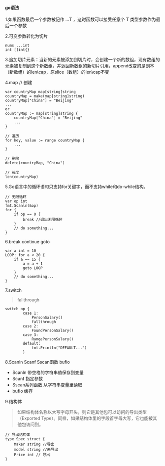 #### go语法

1.如果函数最后一个参数被记作 ...T ，这时函数可以接受任意个 T 类型参数作为最后一个参数

2.可变参数转化为切片
```
nums ...int
int []int{}
```

3.追加切片元素：当新的元素被添加到切片时，会创建一个新的数组，现有数组的元素被复制到这个新数组，并返回新数组的新切片引用，append改变的是副本（新数组）的len\cap，原slice（数组）的len\cap不变

4.map
// 创建
```
var countryMap map[string]string
countryMap = make(map[string]string)
countryMap["China"] = "Beijing"
...
or
countryMap := map[string]string {
    countryMap["China"] = "Beijing"
    ...
}

// 遍历
for key, value := range countryMap {
    ...
}

// 删除
delete(countryMap, "China")

// 长度
len(countryMap)
```

5.Go语言中的循环语句只支持for关键字，而不支持while和do-while结构。
```
// 无限循环
var op int
fmt.Scanln(&op)
for {
    if op == 0 {
        break //退出无限循环
    }
    // do something...
}
```

6.break continue goto
```
var a int = 10
LOOP: for a < 20 {
    if a == 15 {
        a = a + 1
        goto LOOP
    }
    // do something...
}
```

7.switch
> fallthrough
```
switch op {
		case 1:
			PersonSalary()
			fallthrough
		case 2:
			FoundPersonSalary()
		case 3:
			RangePersonSalary()
		default:
			fmt.Println("DEFAULT...")
		}
```

8.Scanln Scanf Sscan函数 bufio
- Scanln 带空格的字符串值保存到变量
- Scanf 指定参数
- Sscan系列函数 从字符串变量里读取
- bufio 缓存

9.结构体
> 如果结构体名称以大写字母开头，则它是其他包可以访问的导出类型（Exported Type）。同样，如果结构体里的字段首字母大写，它也能被其他包访问到。
```
// 导出结构体
type Spec struct {
    Maker string //导出
    model string //未导出
    Price int // 导出
}
```
